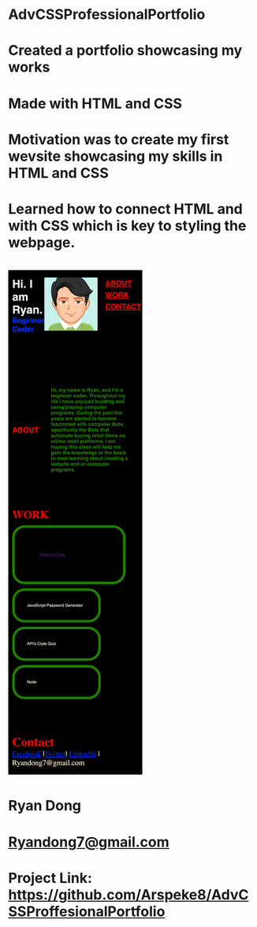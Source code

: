 # AdvCSSProfessionalPortfolio
# Created a portfolio showcasing my works 
# Made with HTML and CSS
# Motivation was to create my first wevsite showcasing my skills in HTML and CSS
# Learned how to connect HTML and with CSS which is key to styling the webpage.
# ![Portfolio Ryan Dong.](./assets/images/_Users_ryandong_Desktop_Coding-Bootcamp_Challenges_Challenge-2-8.25.22_AdvCSSProffesionalPortfolio_index.html.png)
# Ryan Dong
# Ryandong7@gmail.com
# Project Link: https://github.com/Arspeke8/AdvCSSProffesionalPortfolio